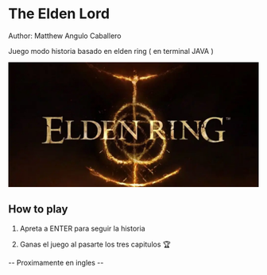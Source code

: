 # The Elden Lord

Author: Matthew Angulo Caballero

Juego modo historia basado en elden ring ( en terminal JAVA )

![1677434588407](img/EldenRing.webp)

## How to play

1. Apreta a ENTER para seguir la historia

2. Ganas el juego al pasarte los tres capitulos 🏆

-- Proximamente en ingles --